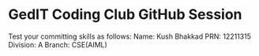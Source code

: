 # GedIT Coding Club GitHub Session
Test your committing skills as follows:
Name: Kush Bhakkad
PRN: 12211315
Division: A
Branch: CSE(AIML)
